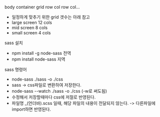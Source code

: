 body container grid row col row col...
- 일정하게 맞추기 위한 grid 갯수는 아래 참고
- large screen 12 cols
- mid screen 8 cols
- small screen 4 cols

sass 설치
- npm install -g node-sass 전역
- npm install node-sass 지역

sass 명령어
- node-sass ./sass -o ./css
- sass -> css파일로 변환하여 저장한다.
- node-sass --watch ./sass -o ./css (-w로 써도됨)
- 수정해서 저장할때마다 css에 저절로 반영된다.
- 파일명 _(언더바).scss 일때, 해당 파일의 내용이 전달되지 않는다. -> 다른파일에 import하면 반영된다.
